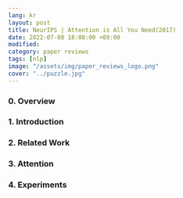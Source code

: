 ```yaml
---
lang: kr
layout: post
title: NeurIPS | Attention is All You Need(2017)
date: 2022-07-08 18:00:00 +09:00
modified: 
category: paper reviews
tags: [nlp]
image: "/assets/img/paper_reviews_logo.png"
cover: "../puzzle.jpg"
---
```


### 0. Overview

### 1. Introduction

### 2. Related Work

### 3. Attention

### 4. Experiments
